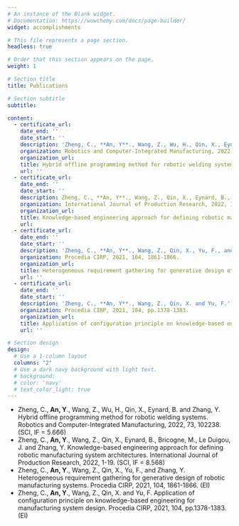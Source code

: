 ```yaml
---
# An instance of the Blank widget.
# Documentation: https://wowchemy.com/docs/page-builder/
widget: accomplishments

# This file represents a page section.
headless: true

# Order that this section appears on the page.
weight: 1

# Section title
title: Publications

# Section subtitle
subtitle:

content:
  - certificate_url: 
    date_end: ''
    date_start: ''
    description: 'Zheng, C., **An, Y**., Wang, Z., Wu, H., Qin, X., Eynard, B. and Zhang, Y.'
    organization: Robotics and Computer-Integrated Manufacturing, 2022, 73, 102238. 
    organization_url: 
    title: Hybrid offline programming method for robotic welding systems. Robotics and Computer-Integrated Manufacturing
    url: ''
  - certificate_url: 
    date_end: ''
    date_start: ''
    description: Zheng, C., **An, Y**., Wang, Z., Qin, X., Eynard, B., Bricogne, M., Le Duigou, J. and Zhang, Y.
    organization: International Journal of Production Research, 2022, 1-19.
    organization_url: 
    title: Knowledge-based engineering approach for defining robotic manufacturing system architectures.
    url: 
  - certificate_url: 
    date_end: ''
    date_start: ''
    description: 'Zheng, C., **An, Y**., Wang, Z., Qin, X., Yu, F., and Zhang, Y.'
    organization: Procedia CIRP, 2021, 104, 1861-1866.
    organization_url: 
    title: Heterogeneous requirement gathering for generative design of robotic manufacturing systems.
    url: ''
  - certificate_url: 
    date_end: ''
    date_start: ''
    description: 'Zheng, C., **An, Y**., Wang, Z., Qin, X. and Yu, F.'
    organization: Procedia CIRP, 2021, 104, pp.1378-1383.
    organization_url: 
    title: Application of configuration principle on knowledge-based engineering for manufacturing system design.
    url: ''   

# Section design
design:
  # Use a 1-column layout
  columns: "2"
  # Use a dark navy background with light text.
  # background:
  # color: 'navy'
  # text_color_light: true
---
```

- Zheng, C., **An, Y**., Wang, Z., Wu, H., Qin, X., Eynard, B. and Zhang, Y. Hybrid offline programming method for robotic welding systems. Robotics and Computer-Integrated Manufacturing, 2022, 73, 102238. (SCI, IF = 5.666)
- Zheng, C., **An, Y**., Wang, Z., Qin, X., Eynard, B., Bricogne, M., Le Duigou, J. and Zhang, Y. Knowledge-based engineering approach for defining robotic manufacturing system architectures. International Journal of Production Research, 2022, 1-19. (SCI, IF = 8.568)
- Zheng, C., **An, Y**., Wang, Z., Qin, X., Yu, F., and Zhang, Y. Heterogeneous requirement gathering for generative design of robotic manufacturing systems. Procedia CIRP, 2021, 104, 1861-1866. (EI)
- Zheng, C., **An, Y**., Wang, Z., Qin, X. and Yu, F. Application of configuration principle on knowledge-based engineering for manufacturing system design. Procedia CIRP, 2021, 104, pp.1378-1383. (EI)


